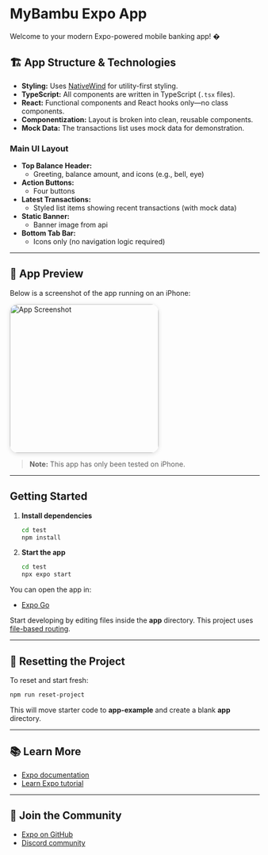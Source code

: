 # MyBambu Expo App

Welcome to your modern Expo-powered mobile banking app! �


## 🏗️ App Structure & Technologies

- **Styling:** Uses [NativeWind](https://www.nativewind.dev/) for utility-first styling.
- **TypeScript:** All components are written in TypeScript (`.tsx` files).
- **React:** Functional components and React hooks only—no class components.
- **Componentization:** Layout is broken into clean, reusable components.
- **Mock Data:** The transactions list uses mock data for demonstration.

### Main UI Layout

- **Top Balance Header:**
  - Greeting, balance amount, and icons (e.g., bell, eye)
- **Action Buttons:**
  - Four buttons
- **Latest Transactions:**
  - Styled list items showing recent transactions (with mock data)
- **Static Banner:**
  - Banner image from api
- **Bottom Tab Bar:**
  - Icons only (no navigation logic required)

---

## 📱 App Preview


Below is a screenshot of the app running on an iPhone:


<img src="assets/images/iphone-showcase.jpg" alt="App Screenshot" width="300" style="border-radius:16px; box-shadow:0 2px 8px #0002;" />

> **Note:** This app has only been tested on iPhone.

---

## Getting Started

1. **Install dependencies**
   ```bash
   cd test
   npm install
   ```
2. **Start the app**
   ```bash
   cd test
   npx expo start
   ```

You can open the app in:
- [Expo Go](https://expo.dev/go)

Start developing by editing files inside the **app** directory. This project uses [file-based routing](https://docs.expo.dev/router/introduction).

---

## 🧹 Resetting the Project

To reset and start fresh:
```bash
npm run reset-project
```
This will move starter code to **app-example** and create a blank **app** directory.

---

## 📚 Learn More
- [Expo documentation](https://docs.expo.dev/)
- [Learn Expo tutorial](https://docs.expo.dev/tutorial/introduction/)

---

## 🤝 Join the Community
- [Expo on GitHub](https://github.com/expo/expo)
- [Discord community](https://chat.expo.dev)
